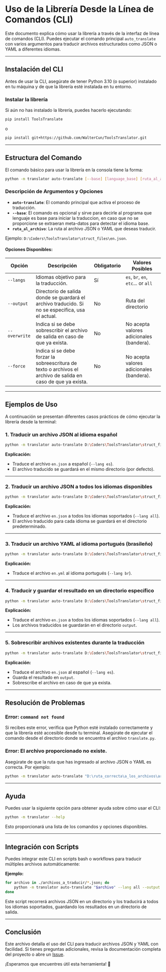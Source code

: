 # Uso de la Librería Desde la Línea de Comandos (CLI)

Este documento explica cómo usar la librería a través de la interfaz de línea de comandos (CLI). Puedes ejecutar el
comando principal `auto_translate` con varios argumentos para traducir archivos estructurados como JSON o YAML a
diferentes idiomas.

---

## Instalación del CLI

Antes de usar la CLI, asegúrate de tener Python 3.10 (o superior) instalado en tu máquina y de que la librería esté
instalada en tu entorno.

### Instalar la librería

Si aún no has instalado la librería, puedes hacerlo ejecutando:

```bash
pip install ToolsTranslate
```
o 

```bash
pip install git+https://github.com/WalterCun/ToolsTranslator.git
```

---

## Estructura del Comando

El comando básico para usar la librería en la consola tiene la forma:

```bash
python -m translator auto-translate [--base] [language_base] [ruta_al_archivo] [opciones]
```

### Descripción de Argumentos y Opciones

- **`auto-translate`**: El comando principal que activa el proceso de traducción.
- **`--base`**: El comando es opcional y sirve para decirle al programa que lenguaje es base para iniciar la
  traduccion, en caso que no se proporcione se extraeran meta-datos para detectar el idioma base.
- **`ruta_al_archivo`**: La ruta al archivo JSON o YAML que deseas traducir.

Ejemplo: `D:\Coders\ToolsTranslator\struct_files\en.json`.

#### Opciones Disponibles:

| Opción        | Descripción                                                                                                   | Obligatorio | Valores Posibles                         |
|---------------|---------------------------------------------------------------------------------------------------------------|-------------|------------------------------------------|
| `--langs`     | Idiomas objetivo para la traducción.                                                                          | Sí          | `es`, `br`, `en`, `etc`... or `all`      |
| `--output`    | Directorio de salida donde se guardará el archivo traducido. Si no se especifica, usa el actual.              | No          | Ruta del directorio                      |
| `--overwrite` | Indica si se debe sobrescribir el archivo de salida en caso de que ya exista.                                 | No          | No acepta valores adicionales (bandera). |
| `--force`     | Indica si se debe forzar la sobreescritura de texto o archivos el archivo de salida en caso de que ya exista. | No          | No acepta valores adicionales (bandera). |

---

## Ejemplos de Uso

A continuación se presentan diferentes casos prácticos de cómo ejecutar la librería desde la terminal:

### 1. Traducir un archivo JSON al idioma español

```bash
python -m translator auto-translate D:\Coders\ToolsTranslator\struct_files\en.json --lang es
```

**Explicación:**

- Traduce el archivo `en.json` a español (`--lang es`).
- El archivo traducido se guardará en el mismo directorio (por defecto).

---

### 2. Traducir un archivo JSON a todos los idiomas disponibles

```bash
python -m translator auto-translate D:\Coders\ToolsTranslator\struct_files\en.json --lang all
```

**Explicación:**

- Traduce el archivo `en.json` a todos los idiomas soportados (`--lang all`).
- El archivo traducido para cada idioma se guardará en el directorio predeterminado.

---

### 3. Traducir un archivo YAML al idioma portugués (brasileño)

```bash
python -m translator auto-translate D:\Coders\ToolsTranslator\struct_files\en.yml --lang br
```

**Explicación:**

- Traduce el archivo `en.yml` al idioma portugués (`--lang br`).

---

### 4. Traducir y guardar el resultado en un directorio específico

```bash
python -m translator auto-translate D:\Coders\ToolsTranslator\struct_files\en.json --lang all --output D:\Coders\ToolsTranslator\struct_files\output
```

**Explicación:**

- Traduce el archivo `en.json` a todos los idiomas soportados (`--lang all`).
- Los archivos traducidos se guardarán en el directorio `output`.

---

### 5. Sobrescribir archivos existentes durante la traducción

```bash
python -m translator auto-translate D:\Coders\ToolsTranslator\struct_files\en.json --lang es --output D:\Coders\ToolsTranslator\struct_files\output --overwrite
```

**Explicación:**

- Traduce el archivo `en.json` al español (`--lang es`).
- Guarda el resultado en `output`.
- Sobrescribe el archivo en caso de que ya exista.

---

## Resolución de Problemas

### Error: `command not found`

Si recibes este error, verifica que Python esté instalado correctamente y que la librería esté accesible desde tu
terminal. Asegúrate de ejecutar el comando desde el directorio donde se encuentra el archivo `translate.py`.

### Error: **El archivo proporcionado no existe.**

Asegúrate de que la ruta que has ingresado al archivo JSON o YAML es correcta. Por ejemplo:

```bash
python -m translator auto-translate "D:\ruta_correcta\a_los_archivos\archivo.json" --lang en
```

---

## Ayuda

Puedes usar la siguiente opción para obtener ayuda sobre cómo usar el CLI:

```bash
python -m translator --help
```

Esto proporcionará una lista de los comandos y opciones disponibles.

---

## Integración con Scripts

Puedes integrar este CLI en scripts bash o workflows para traducir múltiples archivos automáticamente:

**Ejemplo:**

```bash
for archivo in ./archivos_a_traducir/*.json; do
    python -m translator auto-translate "$archivo" --lang all --output ./output --overwrite
done
```

Este script recorrerá archivos JSON en un directorio y los traducirá a todos los idiomas soportados, guardando los
resultados en un directorio de salida.

---

## Conclusión

Este archivo detalla el uso del CLI para traducir archivos JSON y YAML con facilidad. Si tienes preguntas adicionales,
revisa la documentación completa del proyecto o abre un [Issue](https://github.com/usuario/repositorio/issues).

¡Esperamos que encuentres útil esta herramienta! 🚀